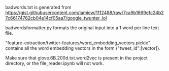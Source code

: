 badwords.txt is generated from https://gist.githubusercontent.com/jamiew/1112488/raw/7ca9b1669e1c24b27c66174762cb04e14cf05aa7/google_twunter_lol

badwordsformatter.py formats the original input into a 1 word per line text file.


"feature-extraction/twitter-features/word_embedding_vectors.pickle" contains all the word embedding vectors in the form {"tweet_id":[vector]}. 


Make sure that glove.6B.200d.txt.word2vec is present in the project directory, or the file_reader.ipynb will not work.